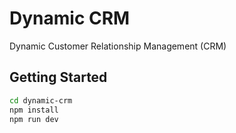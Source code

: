 # Dynamic CRM

Dynamic Customer Relationship Management (CRM)

## Getting Started

```bash
cd dynamic-crm
npm install
npm run dev
```
